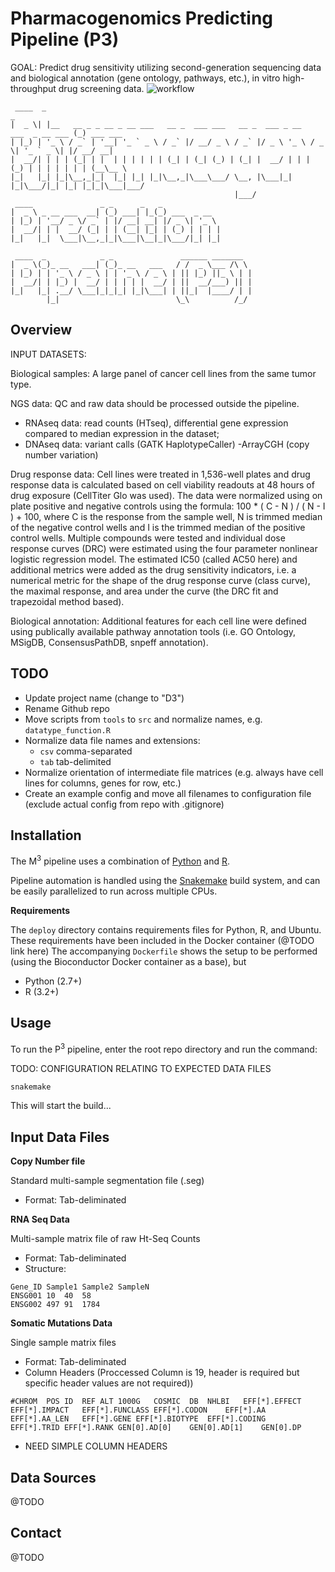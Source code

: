 Pharmacogenomics Predicting Pipeline (P3)
=========================================
GOAL:  Predict drug sensitivity utilizing second-generation sequencing data and biological annotation (gene ontology, pathways, etc.), in vitro high-throughput drug screening data.
![workflow](docs/architecture_20150804.png)


```
 ____  _                                                                           _          
|  _ \| |__   __ _ _ __ _ __ ___   __ _  ___ ___   __ _  ___ _ __   ___  _ __ ___ (_) ___ ___ 
| |_) | '_ \ / _` | '__| '_ ` _ \ / _` |/ __/ _ \ / _` |/ _ \ '_ \ / _ \| '_ ` _ \| |/ __/ __|
|  __/| | | | (_| | |  | | | | | | (_| | (_| (_) | (_| |  __/ | | | (_) | | | | | | | (__\__ \
|_|   |_| |_|\__,_|_|  |_| |_| |_|\__,_|\___\___/ \__, |\___|_| |_|\___/|_| |_| |_|_|\___|___/
                                                  |___/                                       
 ____               _ _      _   _             
|  _ \ _ __ ___  __| (_) ___| |_(_) ___  _ __  
| |_) | '__/ _ \/ _` | |/ __| __| |/ _ \| '_ \ 
|  __/| | |  __/ (_| | | (__| |_| | (_) | | | |
|_|   |_|  \___|\__,_|_|\___|\__|_|\___/|_| |_|
                                               
 ____  _            _ _               ______ _______  
|  _ \(_)_ __   ___| (_)_ __   ___   / /  _ \___ /\ \ 
| |_) | | '_ \ / _ \ | | '_ \ / _ \ | || |_) ||_ \ | |
|  __/| | |_) |  __/ | | | | |  __/ | ||  __/___) || |
|_|   |_| .__/ \___|_|_|_| |_|\___| | ||_|  |____/ | |
        |_|                          \_\          /_/ 
```

Overview
--------
INPUT DATASETS:
 
Biological samples:
A large panel of cancer cell lines from the same tumor type.
 
NGS data:
QC and raw data should be processed outside the pipeline.
 - RNAseq data: read counts (HTseq), differential gene expression compared to median expression in the dataset;
- DNAseq data: variant calls (GATK HaplotypeCaller)
-ArrayCGH (copy number variation)
 
Drug response data:
Cell lines were treated in 1,536-well plates and drug response data is calculated based on cell viability readouts at 48 hours of drug exposure (CellTiter Glo was used). The data were normalized using on plate positive and negative controls using the formula:  100 * ( C - N ) / ( N - I ) + 100,  where C is the response from the sample well, N is trimmed median of the negative control wells and I is the trimmed median of the positive control wells. Multiple compounds were tested and individual dose response curves (DRC) were estimated using the four parameter nonlinear logistic regression model. The estimated IC50 (called AC50 here) and additional metrics were added as the drug sensitivity indicators, i.e. a numerical metric for the shape of the drug response curve (class curve), the maximal response, and area under the curve (the DRC fit and trapezoidal method based).
 
Biological annotation:
Additional features for each cell line were defined using publically available pathway annotation tools (i.e. GO Ontology, MSigDB, ConsensusPathDB, snpeff annotation).


TODO
----

- Update project name (change to "D3")
- Rename Github repo
- Move scripts from `tools` to `src` and normalize names, e.g.
    `datatype_function.R`
- Normalize data file names and extensions:
    - `csv` comma-separated
    - `tab` tab-delimited
- Normalize orientation of intermediate file matrices (e.g. always have cell
    lines for columns, genes for row, etc.)
- Create an example config and move all filenames to configuration file
    (exclude actual config from repo with .gitignore)

Installation
------------

The M<sup>3</sup> pipeline uses a combination of
[Python](https://www.python.org/) and [R](https://www.r-project.org/).

Pipeline automation is handled using the
[Snakemake](https://bitbucket.org/johanneskoester/snakemake/wiki/Home) build
system, and can be easily parallelized to run across multiple CPUs.

**Requirements**

The `deploy` directory contains requirements files for Python, R, and Ubuntu. These requirements have been included in the Docker container (@TODO link here) The accompanying `Dockerfile` shows the setup to be performed (using the Bioconductor Docker container as a base), but
- Python (2.7+)
- R (3.2+)

Usage
-----

To run the P<sup>3</sup> pipeline, enter the root repo directory and run the
command:

TODO: CONFIGURATION RELATING TO EXPECTED DATA FILES

```sh
snakemake
```

This will start the build...

Input Data Files
----------------

**Copy Number file**

Standard multi-sample segmentation file (.seg)
- Format: Tab-deliminated

**RNA Seq Data**

Multi-sample matrix file of raw Ht-Seq Counts
- Format: Tab-deliminated
- Structure: 

```
Gene_ID	Sample1	Sample2	SampleN
ENSG001	10	40	58
ENSG002	497	91	1784
```

**Somatic Mutations Data**

Single sample matrix files
- Format: Tab-deliminated
- Column Headers (Proccessed Column is 19, header is required but specific header values are not required)) 
```
#CHROM	POS	ID	REF	ALT	1000G	COSMIC	DB	NHLBI	EFF[*].EFFECT	EFF[*].IMPACT	EFF[*].FUNCLASS	EFF[*].CODON	EFF[*].AA	EFF[*].AA_LEN	EFF[*].GENE	EFF[*].BIOTYPE	EFF[*].CODING	EFF[*].TRID	EFF[*].RANK	GEN[0].AD[0]	GEN[0].AD[1]	GEN[0].DP
```
- NEED SIMPLE COLUMN HEADERS


Data Sources
------------

@TODO

Contact
-------

@TODO


